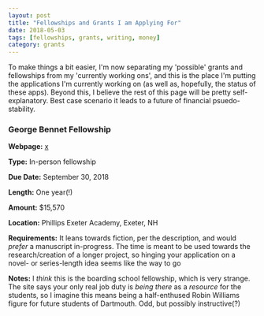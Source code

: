 ```yaml
---
layout: post
title: "Fellowships and Grants I am Applying For"
date: 2018-05-03
tags: [fellowships, grants, writing, money]
category: grants
---
```


To make things a bit easier, I'm now separating my 'possible' grants and fellowships from my 'currently working ons', and this is the place I'm putting the applications I'm currently working on (as well as, hopefully, the status of these apps). Beyond this, I believe the rest of this page will be pretty self-explanatory. Best case scenario it leads to a future of financial psuedo-stability.

### George Bennet Fellowship  ###

__Webpage:__ [x](https://www.exeter.edu/about-us/career-opportunities/fellowships/writer-residence-george-bennett-fellowship)

__Type:__ In-person fellowship

__Due Date:__ September 30, 2018

__Length:__ One year(!)

__Amount:__ $15,570

__Location:__ Phillips Exeter Academy, Exeter, NH

__Requirements:__ It leans towards fiction, per the description, and would _prefer_ a manuscript in-progress. The time is meant to be used towards the research/creation of a longer project, so hinging your application on a novel- or series-length idea seems like the way to go

__Notes:__ I _think_ this is the boarding school fellowship, which is very strange. The site says your only real job duty is _being there_ as a _resource_ for the students, so I imagine this means being a half-enthused Robin Williams figure for future students of Dartmouth. Odd, but possibly instructive(?)
